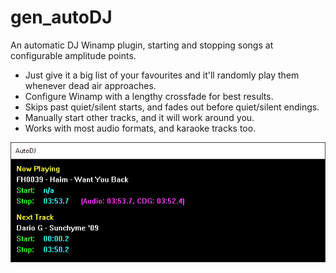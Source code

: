 # gen_autoDJ
An automatic DJ Winamp plugin, starting and stopping songs at configurable amplitude points.
* Just give it a big list of your favourites and it'll randomly play them whenever dead air approaches.
* Configure Winamp with a lengthy crossfade for best results.
* Skips past quiet/silent starts, and fades out before quiet/silent endings.
* Manually start other tracks, and it will work around you.
* Works with most audio formats, and karaoke tracks too.

![AutoDJ](/media/autoDJScreenshot.png)
